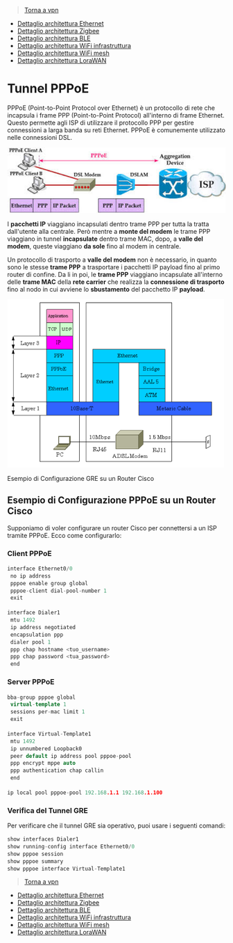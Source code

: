 >[Torna a vpn](ethvpn.md)

- [Dettaglio architettura Ethernet](archeth.md)
- [Dettaglio architettura Zigbee](archzigbee.md)
- [Dettaglio architettura BLE](archble.md)
- [Dettaglio architettura WiFi infrastruttura](archwifi.md)
- [Dettaglio architettura WiFi mesh](archmesh.md) 
- [Dettaglio architettura LoraWAN](lorawanclasses.md) 

# **Tunnel PPPoE** 

PPPoE (Point-to-Point Protocol over Ethernet) è un protocollo di rete che incapsula i frame PPP (Point-to-Point Protocol) all'interno di frame Ethernet. Questo permette agli ISP di utilizzare il protocollo PPP per gestire connessioni a larga banda su reti Ethernet. PPPoE è comunemente utilizzato nelle connessioni DSL. 

<img src="img/ppoeencapsulation.jpeg" alt="alt text" width="600">

I **pacchetti IP** viaggiano incapsulati dentro trame PPP per tutta la tratta dall'utente alla centrale. Però mentre a **monte del modem** le trame PPP viaggiano in tunnel **incapsulate** dentro trame MAC, dopo, a **valle del modem**, queste viaggiano **da sole** fino al modem in centrale.   

Un protocollo di trasporto a **valle del modem** non è necessario, in quanto sono le stesse **trame PPP** a trasportare i pacchetti IP payload fino al primo router di confine. Da li in poi, le **trame PPP** viaggiano incapsulate all'interno delle **trame MAC** della **rete carrier** che realizza la **connessione di trasporto** fino al nodo in cui avviene lo **sbustamento** del pacchetto IP **payload**.

<img src="img/pppoe_architecture.gif" alt="alt text" width="500">

Esempio di Configurazione GRE su un Router Cisco

## **Esempio di Configurazione PPPoE su un Router Cisco**

Supponiamo di voler configurare un router Cisco per connettersi a un ISP tramite PPPoE. Ecco come configurarlo:

### **Client PPPoE**

```C++
interface Ethernet0/0
 no ip address
 pppoe enable group global
 pppoe-client dial-pool-number 1
 exit

interface Dialer1
 mtu 1492
 ip address negotiated
 encapsulation ppp
 dialer pool 1
 ppp chap hostname <tuo_username>
 ppp chap password <tua_password>
 end
```

### **Server PPPoE**

```C++
bba-group pppoe global
 virtual-template 1
 sessions per-mac limit 1
 exit

interface Virtual-Template1
 mtu 1492
 ip unnumbered Loopback0
 peer default ip address pool pppoe-pool
 ppp encrypt mppe auto
 ppp authentication chap callin
 end

ip local pool pppoe-pool 192.168.1.1 192.168.1.100
```

### **Verifica del Tunnel GRE** 

Per verificare che il tunnel GRE sia operativo, puoi usare i seguenti comandi:
```C++
show interfaces Dialer1
show running-config interface Ethernet0/0
show pppoe session
show pppoe summary
show pppoe interface Virtual-Template1
```

>[Torna a vpn](ethvpn.md)

- [Dettaglio architettura Ethernet](archeth.md)
- [Dettaglio architettura Zigbee](archzigbee.md)
- [Dettaglio architettura BLE](archble.md)
- [Dettaglio architettura WiFi infrastruttura](archwifi.md)
- [Dettaglio architettura WiFi mesh](archmesh.md) 
- [Dettaglio architettura LoraWAN](lorawanclasses.md) 



